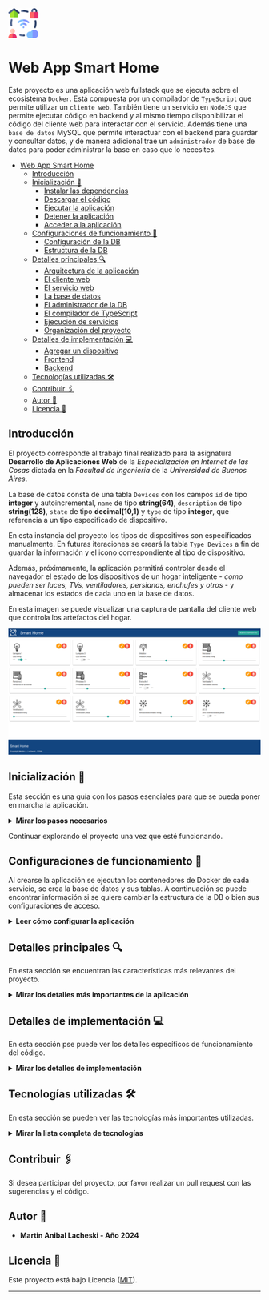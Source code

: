 

<img src="doc/smart_home_color.png" alt="logo" title="Smart Home" width="60" height="60" />

Web App Smart Home
==================

Este proyecto es una aplicación web fullstack que se ejecuta sobre el ecosistema `Docker`. Está compuesta por un compilador de `TypeScript` que permite utilizar un `cliente web`. También tiene un servicio en `NodeJS` que permite ejecutar código en backend y al mismo tiempo disponibilizar el código del cliente web para interactar con el servicio. Además tiene una `base de datos` MySQL que permite interactuar con el backend para guardar y consultar datos, y de manera adicional trae un `administrador` de base de datos para poder administrar la base en caso que lo necesites.



- [Web App Smart Home](#web-app-smart-home)
  - [Introducción](#introducción)
  - [Inicialización 🚀](#inicialización-)
    - [Instalar las dependencias](#instalar-las-dependencias)
    - [Descargar el código](#descargar-el-código)
    - [Ejecutar la aplicación](#ejecutar-la-aplicación)
    - [Detener la aplicación](#detener-la-aplicación)
    - [Acceder a la aplicación](#acceder-a-la-aplicación)
  - [Configuraciones de funcionamiento 🔩](#configuraciones-de-funcionamiento-)
    - [Configuración de la DB](#configuración-de-la-db)
    - [Estructura de la DB](#estructura-de-la-db)
  - [Detalles principales 🔍](#detalles-principales-)
    - [Arquitectura de la aplicación](#arquitectura-de-la-aplicación)
    - [El cliente web](#el-cliente-web)
    - [El servicio web](#el-servicio-web)
    - [La base de datos](#la-base-de-datos)
    - [El administrador de la DB](#el-administrador-de-la-db)
    - [El compilador de TypeScript](#el-compilador-de-typescript)
    - [Ejecución de servicios](#ejecución-de-servicios)
    - [Organización del proyecto](#organización-del-proyecto)
  - [Detalles de implementación 💻](#detalles-de-implementación-)
    - [Agregar un dispositivo](#agregar-un-dispositivo)
    - [Frontend](#frontend)
    - [Backend](#backend)
  - [Tecnologías utilizadas 🛠️](#tecnologías-utilizadas-️)
  - [Contribuir 🖇️](#contribuir-️)
  - [Autor 👥](#autor-)
  - [Licencia 📄](#licencia-)

## Introducción

El proyecto corresponde al trabajo final realizado para la asignatura **Desarrollo de Aplicaciones Web** de la *Especialización en Internet de las Cosas* dictada en la *Facultad de Ingenieria* de la *Universidad de Buenos Aires*.


La base de datos consta de una tabla `Devices` con los campos `id` de tipo **integer** y autoincremental, `name` de tipo **string(64)**, `description` de tipo **string(128)**, `state` de tipo **decimal(10,1)** y `type` de tipo **integer**, que referencia a un tipo especificado de dispositivo.

En esta instancia del proyecto los tipos de dispositivos son especificados manualmente. En futuras iteraciones se creará la tabla `Type Devices` a fin de guardar la información y el icono correspondiente al tipo de dispositivo.

Además, próximamente, la aplicación permitirá controlar desde el navegador el estado de los dispositivos de un hogar inteligente - *como pueden ser luces, TVs, ventiladores, persianas, enchufes y otros* - y almacenar los estados de cada uno en la base de datos. 

En esta imagen se puede visualizar una captura de pantalla del cliente web que controla los artefactos del hogar.

![architecture](doc/captura-webapp.png)

## Inicialización 🚀

Esta sección es una guía con los pasos esenciales para que se pueda poner en marcha la aplicación.

<details><summary><b>Mirar los pasos necesarios</b></summary><br>

### Instalar las dependencias

Para correr este proyecto es necesario que se instale `Docker` y `Docker Compose`. 

En [este artículo](https://www.gotoiot.com/pages/articles/docker_installation_linux/) publicado se encuentran los detalles para instalar Docker y Docker Compose en una máquina Linux.

En caso que se quiera instalar las herramientas en otra plataforma o tengas algún incoveniente, se puede leer la documentación oficial de [Docker](https://docs.docker.com/get-docker/) y también la de [Docker Compose](https://docs.docker.com/compose/install/).

Continuar con la descarga del código cuando las dependencias estén instaladas y funcionando.

### Descargar el código

Para descargar el código, lo más conveniente es realizar un `fork` de este proyecto en tu cuenta personal haciendo click en [este link](https://github.com/martinlacheski/app-fullstack-base-2024-i10/fork). Una vez que ya tengas el fork a tu cuenta, descargalo con este comando (acordate de poner tu usuario en el link):

```
git clone https://github.com/USUARIO/app-fullstack-base-2024-i10.git
```

> En caso que no se posea una cuenta en Github se puede clonar directamente este repositorio.

### Ejecutar la aplicación

Para ejecutar la aplicación se tiene que correr el comando desde la raíz del proyecto: 

```sh
docker-compose up
```
Este comando va a descargar las imágenes de Docker de node, de typescript, de la base datos y del admin de la DB, y luego ponerlas en funcionamiento. 

### Detener la aplicación

Para detener la aplicación es necesario ejecutar el siguiente comando:

```sh
docker-compose down
```
También es posible realizar `Ctrl-C` desde el shell o terminal donde se encuentra corriendo el sistema.

### Acceder a la aplicación

Para acceder al cliente web ingresar a a la URL [http://localhost:8000/](http://localhost:8000/) y para acceder al admin de la DB acceder a [localhost:8001/](http://localhost:8001/). 

Si se pudo acceder al cliente web y al administrador significa que la aplicación se ejecuta correctamente. 

> Si aparece un error la primera vez que se corre la aplicación, detener el proceso y volver a iniciarla. Esto es debido a que el backend espera que la base de datos esté creada al iniciar, y en la primera ejecución puede no alcanzar a crearse. A partir de la segunda vez el problema queda solucionado.

</details>

Continuar explorando el proyecto una vez que esté funcionando.

## Configuraciones de funcionamiento 🔩

Al crearse la aplicación se ejecutan los contenedores de Docker de cada servicio, se crea la base de datos y sus tablas. A continuación se puede encontrar información si se quiere cambiar la estructura de la DB o bien sus configuraciones de acceso.

<details><summary><b>Leer cómo configurar la aplicación</b></summary><br>

### Configuración de la DB

Para acceder a **PHPMyAdmin** se tiene que ingresar en la URL [localhost:8001/](http://localhost:8001/). En el login del administrador, el usuario para acceder a la db es `root` y contraseña es la variable `MYSQL_ROOT_PASSWORD` que se encuentra en el archivo `docker-compose.yml`.

Para el caso del servicio de NodeJS que se comunica con la DB fijarse que en el archivo `src/backend/mysql-connector.js` están los datos de acceso para ingresar a la base.

Si quisiera cambiar la contraseña, puertos, hostname u otras configuraciones de la base de datos se debería modificar primero el servicio de la base de datos en el archivo `docker-compose.yml` y luego actualizar las configuraciones para acceder desde PHPMyAdmin y el servicio de NodeJS.

### Estructura de la DB

Al iniciar el servicio de la base de datos, si esta no está creada, toma los datos del archivo que se encuentra en `db/dumps/smart_home.sql` para crear la base de datos automáticamente.

En ese archivo está la configuración de la tabla `Devices` y otras configuraciones más. Si se quisiera cambiar algunas configuraciones se debería modificar este archivo y crear nuevamente la base de datos para que se tomen en cuenta los cambios.

Tener en cuenta que la base de datos se crea con permisos de **superusuario** por lo que no se podrá borrar el directorio con el usuario de sistema, para eso se debe hacer con permisos de administrador. En ese caso se puede ejecutar el comando `sudo rm -r db/data` para borrar el directorio completo.

</details>


## Detalles principales 🔍

En esta sección se encuentran las características más relevantes del proyecto.

<details><summary><b>Mirar los detalles más importantes de la aplicación</b></summary><br>
<br>

### Arquitectura de la aplicación

Como se pudo ver, la aplicación se ejecuta sobre el ecosistema Docker, y en esta imagen se puede ver el diagrama de arquitectura.

![architecture](doc/architecture.png)

### El cliente web

El cliente web es una Single Page Application que se comunica con el servicio en NodeJS mediante JSON a través de requests HTTP. Se puede consultar el estado de dispositivos en la base de datos (por medio del servicio en NodeJS) y también cambiar el estado de los mismos. Los estilos del código están basados en **Material Design**.

### El servicio web

El servicio en **NodeJS** posee distintos endpoints para comunicarse con el cliente web mediante requests HTTP enviando **JSON** en cada transacción. Procesando estos requests es capaz de comunicarse con la base de datos para consultar y controlar el estado de los dispositivos, y devolverle una respuesta al cliente web también en formato JSON. Así mismo el servicio es capaz de servir el código del cliente web.

### La base de datos

La base de datos se comunica con el servicio de NodeJS y permite almacenar el estado de los dispositivos en la tabla **Devices**. Ejecuta un motor **MySQL versión 5.7** y permite que la comunicación con sus clientes pueda realizarse usando usuario y contraseña en texto plano. En versiones posteriores es necesario brindar claves de acceso, por este motivo la versión 5.7 es bastante utilizada para fases de desarrollo.

### El administrador de la DB

Para esta aplicación se usa **PHPMyAdmin**, que es un administrador de base de datos web muy utilizado y que se puede utilizar en caso que se quiera realizar operaciones con la base, como crear tablas, modificar columnas, hacer consultas y otras cosas más.

### El compilador de TypeScript

**TypeScript** es un lenguaje de programación libre y de código abierto desarrollado y mantenido por Microsoft. Es un superconjunto de JavaScript, que esencialmente añade tipos estáticos y objetos basados en clases. Para esta aplicación se usa un compilador de TypeScript basado en una imagen de [Harmish](https://hub.docker.com/r/harmish) en Dockerhub, y está configurado para monitorear en tiempo real los cambios que se realizan sobre el directorio **src/frontend/ts** y automáticamente generar código compilado a JavaScript en el directorio  **src/frontend/js**. Los mensajes del compilador aparecen automáticamente en la terminal al ejecutar el comando **docker-compose up**.

### Ejecución de servicios

Los servicios de la aplicación se ejecutan sobre **contenedores de Docker**, así se pueden desplegar de igual manera en diferentes plataformas. Los detalles sobre cómo funcionan los servicios los podés ver directamente en el archivo **docker-compose.yml**.

### Organización del proyecto

En la siguiente ilustración se puede ver cómo está organizado el proyecto para que tener en claro qué cosas hay en cada lugar.

```sh
├── db                          # directorio de la DB
│   ├── data                    # estructura y datos de la DB
│   └── dumps                   # directorio de estructuras de la DB
│       └── smart_home.sql      # estructura con la base de datos "smart_home"
├── doc                         # documentacion general del proyecto
└── src                         # directorio codigo fuente
│   ├── backend                 # directorio para el backend de la aplicacion
│   │   ├── index.js            # codigo principal del backend
│   │   ├── mysql-connector.js  # codigo de conexion a la base de datos
│   │   ├── package.json        # configuracion de proyecto NodeJS
│   │   └── package-lock.json   # configuracion de proyecto NodeJS
│   └── frontend                # directorio para el frontend de la aplicacion
│       ├── js                  # codigo javascript que se compila automáticamente
│       ├── static              # donde alojan archivos de estilos, imagenes, fuentes, etc.
│       ├── ts                  # donde se encuentra el codigo TypeScript a desarrollar
│       └── index.html          # archivo principal del cliente HTML
├── docker-compose.yml          # archivo donde se aloja la configuracion completa
├── README.md                   # este archivo
├── CHANGELOG.md                # archivo para guardar los cambios del proyecto
├── LICENSE.md                  # licencia del proyecto
```

> Los cambios y avances del proyecto se ven reflejados en el archivo `CHANGELOG.md`.

</details>

## Detalles de implementación 💻

En esta sección pse puede ver los detalles específicos de funcionamiento del código.

<details><summary><b>Mirar los detalles de implementación</b></summary><br>

### Agregar un dispositivo

Para crear un nuevo dispositivo se debe hacer clic en el botón `Nuevo dispositivo`. Esto abrirá un modal, en el cual debe seleccionarse el `Tipo de dispositivo`, ingresar el `Nombre` y la `Descripción` del dispositivo. Una vez realizado esto, se debe hacer clic en el botón `Guardar`. Seguido a esto, el modal se cerrará y el nuevo dispositivo podrá verse reflejado en el listado.

### Frontend

El frontend se desarrolló con una lista desordenada `ul`, en el cual, se incorpora por cada fila hasta 4 dispositivos como máximo. La aplicación es responsiva y adaptable a diversos dispositivos.
Cada dispositivo incorpora botones para poder realizar las operaciones de actualización (que permite cambiar el tipo de dispositivo, el nombre y la descripción) y de eliminación del dispositivo. Además, incorpora un elemento de tipo `checkbox` o `range` según el tipo de dispositivo, a fin de enviar la acción para cambiar dicho estado.
Por otro lado, se utiliza **Material Design** para la interacción y envío de alertas. Se implementa para el `modal` que permite realizar la creación y actualización de dispositivos, así como tambien se implementa para `toast`, que permite enviar las alertas de manera discreta y agradable a la vista.

### Backend

El backend tiene los elementos necesarios para interactuar con el frontend y la base de datos.

La siguiente tabla tiene el resumen de los endpoints implementados en esta versión.

| Método | Punto Final  | Uso                                 | Recibe                  | Retorna            |
| ------ | ------------ | ----------------------------------- | ----------------------- | ------------------ |
| GET    | /device      | Obtiene los dispositivos existentes |                         | Dispositivos       |
| GET    | /device/{id} | Obtiene un dispositivo determinado  | ID Dispositivo          | Dispositivo        |
| POST   | /device      | Agrega un dispositivo               | Datos Dispositivo       | Respuesta consulta |
| PUT    | /device      | Actualiza datos de un dispositivo   | Datos Dispositivo       | Respuesta consulta |
| PUT    | /device      | Actualiza estado de un dispositivo  | ID Dispositivo y Estado | Respuesta consulta |
| DELETE | /device/{id} | Elimina un dispositivo determinado  | ID Dispositivo          | Respuesta consulta |


<details><summary><b>Ver los endpoints disponibles</b></summary><br>

1) Devolver todos los dispositivos.

```json
{
    "method": "GET",
    "request_headers": "application/json",
    "request_body": "",
    "response_code": 200,
    "request_body": {
        "devices": [      
                        {
                            "id": 1,
                            "name": "Lampara 1",
                            "description": "Luz living",
                            "state": 1,
                            "type": 1
                        },
                        {
                            "id": 2,
                            "name": "Lampara 2",
                            "description": "Luz cocina",
                            "state": 0,
                            "type": 1
                        },
                        {
                            "id": 3,
                            "name": "Velador",
                            "description": "Velador pieza",
                            "state": 0.5,
                            "type": 2
                        },
                        {
                            "id": 4,
                            "name": "Persiana 1",
                            "description": "Persiana living",
                            "state": 0.4,
                            "type": 3
                        },
                        {
                            "id": 5,
                            "name": "Persiana 2",
                            "description": "Persiana de la cocina",
                            "state": 0.6,
                            "type": 3
                        },
                        {
                            "id": 6,
                            "name": "Persiana 3",
                            "description": "Persiana balcon",
                            "state": 0.2,
                            "type": 3
                        },
                        {
                            "id": 7,
                            "name": "Enchufe 1",
                            "description": "Riego jardín",
                            "state": 0,
                            "type": 4
                        },
                        {
                            "id": 8,
                            "name": "Ventilador 1",
                            "description": "Ventilador cocina",
                            "state": 0.4,
                            "type": 5
                        },
                        {
                            "id": 9,
                            "name": "Ventilador 2",
                            "description": "Ventilador living",
                            "state": 0,
                            "type": 5
                        },
                        {
                            "id": 10,
                            "name": "Ventilador 3",
                            "description": "Ventilador pieza",
                            "state": 0.6,
                            "type": 5
                        },
                        {
                            "id": 11,
                            "name": "AC 1",
                            "description": "Aire acondicionado living",
                            "state": 24,
                            "type": 6
                        },
                        {
                            "id": 12,
                            "name": "AC 2",
                            "description": "Aire acondicionado pieza",
                            "state": 0,
                            "type": 6
                        }
                    ]
    },
}
``` 

2) Devolver un determinado dispositivo.

Ejemplo:

```json
{
    "method": "GET",
    "request_headers": "application/json",
    "request_params": id = 1,
    "request_body": "",
    "response_code": 200,
    "request_body": {
        "devices": [
                        {
                            "id": 1,
                            "name": "Lampara 1",
                            "description": "Luz living",
                            "state": 1,
                            "type": 1
                        }
                    ]
    },
}
``` 

3) Crear un dispositivo.

```json
{
    "method": "POST",
    "request_headers": "application/json",
    "request_body": "{
                        "name": "nombre dispositivo",
                        "description": "descripcion dispositivo",
                        "state": "Estado dispositivo (Decimal)",
                        "type": "ID Tipo Dispositivo (Integer)"
                    }",
    "response_code": 204,
    "request_body": {
        "ok": [object Object]
    },
}
``` 

4) Actualizar un dispositivo.

```json
{
    "method": "PUT",
    "request_headers": "application/json",
    "request_body": "{
                        "id": "ID Dispositivo (Integer)",
                        "name": "nombre dispositivo",
                        "description": "descripcion dispositivo",
                        "type": "ID Tipo Dispositivo (Integer)"
                    }",
    "response_code": 204,
    "request_body": {
        "ok": [object Object]
    },
}
``` 

5) Actualizar estado de dispositivo.

```json
{
    "method": "PUT",
    "request_headers": "application/json",
    "request_body": "{
                        "id": "ID Dispositivo (Integer)",
                        "state": "Estado dispositivo",
                    }",
    "response_code": 204,
    "request_body": {
        "ok": [object Object]
    },
}
``` 

6) Eliminar dispositivo.

```json
{
    "method": "DELETE",
    "request_headers": "application/json",
    "request_body": "{
                        "id": "ID Dispositivo (Integer)",
                    }",
    "response_code": 204,
    "request_body": {
        "ok": [object Object]
    },
}

``` 
</details>
</details>

## Tecnologías utilizadas 🛠️

En esta sección se pueden ver las tecnologías más importantes utilizadas.

<details><summary><b>Mirar la lista completa de tecnologías</b></summary><br>

* [Docker](https://www.docker.com/) - Ecosistema que permite la ejecución de contenedores de software.
* [Docker Compose](https://docs.docker.com/compose/) - Herramienta que permite administrar múltiples contenedores de Docker.
* [Node JS](https://nodejs.org/es/) - Motor de ejecución de código JavaScript en backend.
* [MySQL](https://www.mysql.com/) - Base de datos para consultar y almacenar datos.
* [PHPMyAdmin](https://www.phpmyadmin.net/) - Administrador web de base de datos.
* [Material Design](https://material.io/design) - Bibliotecas de estilo responsive para aplicaciones web.
* [TypeScript](https://www.typescriptlang.org/) - Superset de JavaScript tipado y con clases.

</details>

## Contribuir 🖇️

Si desea participar del proyecto, por favor realizar un pull request con las sugerencias y el código.

## Autor 👥

*  **Martin Anibal Lacheski - Año 2024**


## Licencia 📄

Este proyecto está bajo Licencia ([MIT](https://choosealicense.com/licenses/mit/)).

---

